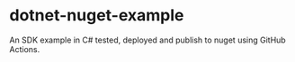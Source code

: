 # dotnet-nuget-example
An SDK example in C# tested, deployed and publish to nuget using GitHub Actions.
